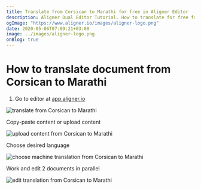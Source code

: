 ```yaml
---
title: Translate from Corsican to Marathi for free in Aligner Editor
description: Aligner Dual Editor Tutorial. How to translate for free from Corsican to Marathi. Aligner is multilingual document management platform. 
ogImage: "https://www.aligner.io/images/aligner-logo.png"
date: 2020-05-06T07:09:21+03:00
image: ../images/aligner-logo.png
onBlog: true
---
```


# How to translate document from Corsican to Marathi

1. Go to editor at [app.aligner.io](https://app.aligner.io "Aligner App web page")

![translate from Corsican to Marathi](../aligner-blank-editor.png "translate from Corsican to Marathi")

Copy-paste content or upload content

![upload content from Corsican to Marathi](../aligner-uploaded-document.png "upload content from Corsican to Marathi")

Choose desired language

![choose machine translation from Corsican to Marathi](../aligner-language-dropdown.png "choose machine translation from Corsican to Marathi")

Work and edit 2 documents in parallel

![edit translation from Corsican to Marathi](../aligner-double-sitded-editor.png "edit translation from Corsican to Marathi")

